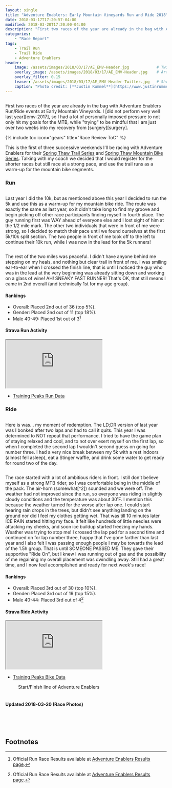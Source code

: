 ```yaml
---
layout: single
title: "Adventure Enablers: Early Mountain Vineyards Run and Ride 2018"
date: 2018-03-17T17:20:57-04:00
modified: 2018-03-20T17:20:00-04:00
description: "First two races of the year are already in the bag with Adventure Enablers Run/Ride events at Early Mountain Vineyards." 	# For Twitter, not the Title
categories:
    - "Race Report"
tags:
    - Trail Run
    - Trail Ride
    - Adventure Enablers
header:
    image: /assets/images/2018/03/17/AE_EMV-Header.jpg            # Twitter (use 'overlay_image')
    overlay_image: /assets/images/2018/03/17/AE_EMV-Header.jpg    # Article header at 2048x768
    overlay_filter: 0.15
    teaser: /assets/images/2018/03/17/AE_EMV-Header-Twitter.jpg   # Shrink image to 575x216
    caption: "Photo credit: [**Justin Rummel**](https://www.justinrummel.com)"
---
```


<figure class="align-left"><a href="{{ site.url }}/assets/images/2018/03/17/AE_EMV_LG-2.jpg"><img src="{{ site.url }}/assets/images/2018/03/17/AE_EMV_SM-2.jpg" alt="" /></a></figure>First two races of the year are already in the bag with Adventure Enablers Run/Ride events at Early Mountain Vineyards.  I [did not perform very well last year][emv-2017], so I had a lot of personally imposed pressure to not only hit my goals for the MTB, while "trying" to be mindful that I am just over two weeks into my recovery from [surgery][surgery].

<!-- Table of Contents -->
{% include toc icon="gears" title="Race Review ToC" %}

This is the first of three successive weekends I'll be racing with Adventure Enablers for their [Spring Thaw Trail Series][thaw-trail] and [Spring Thaw Mountain Bike Series][thaw-mtb].  Talking with my coach we decided that I would register for the shorter races but still race at a strong pace, and use the trail runs as a warm-up for the mountain bike segments.


### Run

<figure class="align-right"><a href="{{ site.url }}/assets/images/2018/03/17/AE_EMV_LG-1.jpg"><img src="{{ site.url }}/assets/images/2018/03/17/AE_EMV_SM-1.jpg" alt="" /></a></figure>Last year I did the 10k, but as mentioned above this year I decided to run the 5k and use this as a warm-up for my mountain bike ride.  The route was exactly the same as last year, so it didn't take long to find my groove and begin picking off other race participants finding myself in fourth place.  The guy running first was WAY ahead of everyone else and I lost sight of him at the 1/2 mile mark.  The other two individuals that were in front of me were strong, so I decided to match their pace until we found ourselves at the first 5k/10k split section.  The two people in front of me took off to the left to continue their 10k run, while I was now in the lead for the 5k runners!

<figure class="align-left"><a href="{{ site.url }}/assets/images/2018/03/17/AE_EMV_LG-4.jpg"><img src="{{ site.url }}/assets/images/2018/03/17/AE_EMV_SM-4.jpg" alt="" /></a></figure>The rest of the two miles was peaceful.  I didn't have anyone behind me stepping on my heals, and nothing but clear trail in front of me.  I was smiling ear-to-ear when I crossed the finish line, that is until I noticed the guy who was in the lead at the very beginning was already sitting down and working on a glass of wine!  AH!  SNEAKY FAST RUNNER!  That's OK, that still means I came in 2nd overall (and technically 1st for my age group).

#### Rankings

- Overall: Placed 2nd out of 36 (top 5%).
- Gender: Placed 2nd out of 11 (top 18%).
- Male 40-49: Placed 1st out of 3[^1]

<!-- Strava Frame -->
#### Strava Run Activity
<div class="embed-container embed-container-strava">
    <iframe src='https://www.strava.com/activities/1457332873/embed/f2e29ea5d59af976f60684375ccd0414e117f64a' scrolling='no' allowtransparency webkitAllowFullScreen mozallowfullscreen allowFullScreen></iframe>
</div>

- [Training Peaks Run Data](https://home.trainingpeaks.com/athlete/workout/BTJPOTYIADZHVK2QODOOR455WI)


### Ride

<figure class="align-left"><a href="{{ site.url }}/assets/images/2018/03/17/AE_EMV_LG-5.jpg"><img src="{{ site.url }}/assets/images/2018/03/17/AE_EMV_SM-5.jpg" alt="" /></a></figure>Here is was... my moment of redemption.  The LD;DR version of last year was I bonked after two laps and had to call it quits.  This year I was determined to NOT repeat that performance.  I tried to have the game plan of staying relaxed and cool, and to not over exert myself on the first lap, so when I completed the second lap I wouldn't second guess on going for number three.  I had a very nice break between my 5k with a rest indoors (almost fell asleep), eat a Stinger waffle, and drink some water to get ready for round two of the day.

<figure class="align-right"><a href="{{ site.url }}/assets/images/2018/03/17/AE_EMV_LG-6.jpg"><img src="{{ site.url }}/assets/images/2018/03/17/AE_EMV_SM-6.jpg" alt="" /></a></figure>The race started with a lot of ambitious riders in front.  I still don't believe myself as a strong MTB rider, so I was comfortable being in the middle of the pack.  The air-horn (somewhat[^2]) sounded and we were off.  The weather had not improved since the run, so everyone was riding in slightly cloudy conditions and the temperature was about 30˚F.  I mention this because the weather turned for the worse after lap one.  I could start hearing rain drops in the trees, but didn't see anything landing on the ground nor did I feel my clothes getting wet.  That was till 10 minutes later ICE RAIN started hitting my face.  It felt like hundreds of little needles were attacking my cheeks, and soon ice buildup started freezing my hands.  Weather was trying to stop me!  I crossed the lap pad for a second time and continued on for lap number three, happy that I've gone farther than last year and I also felt I was passing enough people I may be towards the lead of the 1.5h group.  That is until SOMEONE PASSED ME.  They gave their supportive "Ride On", but I knew I was running out of gas and the possibility of me regaining my overall placement was dwindling away.  Still had a great time, and I now feel accomplished and ready for next week's race!

#### Rankings

- Overall: Placed 3rd out of 30 (top 10%).
- Gender: Placed 3rd out of 19 (top 15%).
- Male 40-44: Placed 3rd out of 4[^1]

<!-- Strava Frame -->
#### Strava Ride Activity
<div class="embed-container embed-container-strava">
    <iframe src='https://www.strava.com/activities/1457723967/embed/932e1e9f2b44671c3b0c408b7dd1c3df5c764554' scrolling='no' allowtransparency webkitAllowFullScreen mozallowfullscreen allowFullScreen></iframe>
</div>

- [Training Peaks Bike Data](https://home.trainingpeaks.com/athlete/workout/Y4Y2MI3OYU35QV6R2JSD52F4FE)

<!-- big picture in center -->
<figure class="align-center"><a href="{{ site.url }}/assets/images/2018/03/17/AE_EMV_LG-3.jpg"><img src="{{ site.url }}/assets/images/2018/03/17/AE_EMV_SM-3.jpg" alt="" /></a>
<figcaption class="align-text-center">Start/Finish line of Adventure Enablers</figcaption><br />
</figure>

#### Updated 2018-03-20 (Race Photos)

<figure class="fourth">
<a href="{{ site.url }}/assets/images/2018/03/17/AE_EMV_4734_LG.jpg"><img src="{{ site.url }}/assets/images/2018/03/17/AE_EMV_4734_SM.jpg" alt="" /></a>
<a href="{{ site.url }}/assets/images/2018/03/17/AE_EMV_4756_LG.jpg"><img src="{{ site.url }}/assets/images/2018/03/17/AE_EMV_4756_SM.jpg" alt="" /></a>
<a href="{{ site.url }}/assets/images/2018/03/17/AE_EMV_4757_LG.jpg"><img src="{{ site.url }}/assets/images/2018/03/17/AE_EMV_4757_SM.jpg" alt="" /></a>
<a href="{{ site.url }}/assets/images/2018/03/17/AE_EMV_4758_LG.jpg"><img src="{{ site.url }}/assets/images/2018/03/17/AE_EMV_4758_SM.jpg" alt="" /></a>
</figure>
<figure class="fourth">
<a href="{{ site.url }}/assets/images/2018/03/17/AE_EMV_5042_LG.jpg"><img src="{{ site.url }}/assets/images/2018/03/17/AE_EMV_5042_SM.jpg" alt="" /></a>
<a href="{{ site.url }}/assets/images/2018/03/17/AE_EMV_5043_LG.jpg"><img src="{{ site.url }}/assets/images/2018/03/17/AE_EMV_5043_SM.jpg" alt="" /></a>
<a href="{{ site.url }}/assets/images/2018/03/17/AE_EMV_5080_LG.jpg"><img src="{{ site.url }}/assets/images/2018/03/17/AE_EMV_5080_SM.jpg" alt="" /></a>
</figure>


Footnotes
---

[^1]: Official Run Race Results available at [Adventure Enablers Results page][event_results].
[^2]: Air-Horns do not like cold weather.  After the first two pathetic sounds for the 2.5h and 2h riders... Mark just screamed "GO" for the 1.5h riders.  LOL!

[surgery]: https://www.instagram.com/p/Bf0tlmAlF2k/?taken-by=justin.rummel
[event_results]: https://runsignup.com/race/results/?raceId=41633#resultSetId-109227
[emv-2017]: https://www.justinrummel.com/adventure-enablers-early-mountain-vineyards-run-and-ride-2017/
[thaw-trail]: https://www.adventureenablers.com/spring-thaw-trail-series
[thaw-mtb]: https://www.adventureenablers.com/springthawmtb